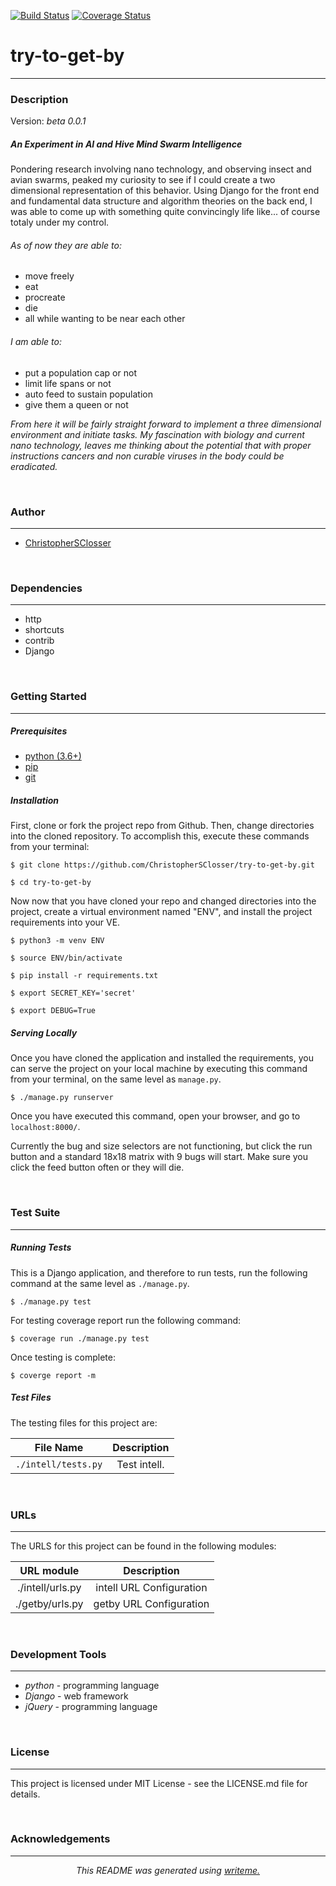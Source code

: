[![Build Status](https://travis-ci.org/ChristopherSClosser/try-to-get-by.svg?branch=master)](https://travis-ci.org/ChristopherSClosser/try-to-get-by) [![Coverage Status](https://coveralls.io/repos/github/ChristopherSClosser/try-to-get-by/badge.svg)](https://coveralls.io/github/ChristopherSClosser/try-to-get-by)
# try-to-get-by
---
### Description

Version: *beta 0.0.1*

##### *An Experiment in AI and Hive Mind Swarm Intelligence*
Pondering research involving nano technology, and observing insect and avian swarms, peaked my curiosity to see if I could create a two dimensional representation of this behavior. Using Django for the front end and fundamental data structure and algorithm theories on the back end, I was able to come up with something quite convincingly life like... of course totaly under my control.

###### As of now they are able to:
- move freely
- eat
- procreate
- die
- all while wanting to be near each other

###### I am able to:
- put a population cap or not
- limit life spans or not
- auto feed to sustain population
- give them a queen or not

*From here it will be fairly straight forward to implement a three dimensional environment and initiate tasks. My fascination with biology and current nano technology, leaves me thinking about the potential that with proper instructions cancers and non curable viruses in the body could be eradicated.*

<br/>

### Author
---
* [ChristopherSClosser](https://github.com/ChristopherSClosser/try-to-get-by)

<br/>

### Dependencies
---
* http
* shortcuts
* contrib
* Django

<br/>

### Getting Started
---
##### *Prerequisites*
* [python (3.6+)](https://www.python.org/downloads/)
* [pip](https://pip.pypa.io/en/stable/)
* [git](https://git-scm.com/)

##### *Installation*
First, clone or fork the project repo from Github. Then, change directories into the cloned repository. To accomplish this, execute these commands from your terminal:

`$ git clone https://github.com/ChristopherSClosser/try-to-get-by.git`

`$ cd try-to-get-by`

Now now that you have cloned your repo and changed directories into the project, create a virtual environment named "ENV", and install the project requirements into your VE.

`$ python3 -m venv ENV`

`$ source ENV/bin/activate`

`$ pip install -r requirements.txt`

`$ export SECRET_KEY='secret'`

`$ export DEBUG=True`

##### *Serving Locally*
Once you have cloned the application and installed the requirements, you can serve the project on your local machine by executing this command from your terminal, on the same level as `manage.py`.

`$ ./manage.py runserver`

Once you have executed this command, open your browser, and go to `localhost:8000/`.

Currently the bug and size selectors are not functioning, but click the run button and a standard 18x18 matrix with 9 bugs will start. Make sure you click the feed button often or they will die.

<br/>

### Test Suite
---
##### *Running Tests*
This is a Django application, and therefore to run tests, run the following command at the same level as `./manage.py`.

`$ ./manage.py test`

For testing coverage report run the following command:

`$ coverage run ./manage.py test`

Once testing is complete:

`$ coverge report -m`

##### *Test Files*
The testing files for this project are:

| File Name | Description |
|:---:|:---:|
| `./intell/tests.py` | Test intell. |

<br/>

### URLs
---
The URLS for this project can be found in the following modules:

| URL module | Description |
|:---:|:---:|
| ./intell/urls.py | intell URL Configuration |
| ./getby/urls.py | getby URL Configuration |

<br/>

### Development Tools
---
* *python* - programming language
* *Django* - web framework
* *jQuery* - programming language

<br/>

### License
---
This project is licensed under MIT License - see the LICENSE.md file for details.

<br/>

### Acknowledgements
---

<center>

*This README was generated using [writeme.](https://github.com/chelseadole/write-me)*

</center>
